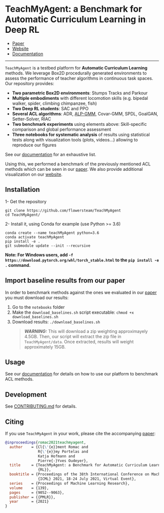 # TeachMyAgent: a Benchmark for Automatic Curriculum Learning in Deep RL

- [Paper]
- [Website]
- [Documentation]

---

`TeachMyAgent` is a testbed platform for **Automatic Curriculum Learning** methods. We leverage Box2D procedurally generated environments to assess the performance of teacher algorithms in continuous task spaces.
Our repository provides:

- **Two parametric Box2D environments**: Stumps Tracks and Parkour
- **Multiple embodiments** with different locomotion skills (e.g. bipedal walker, spider, climbing chimpanzee, fish)
- **Two Deep RL students**: SAC and PPO
- **Several ACL algorithms**: ADR, [ALP-GMM](https://github.com/flowersteam/teachDeepRL), Covar-GMM, SPDL, GoalGAN, Setter-Solver, RIAC
- **Two benchmark experiments** using elements above: Skill-specific comparison and global performance assessment
- **Three notebooks for systematic analysis** of results using statistical tests along with visualization tools (plots, videos...) allowing to reproduce our figures

See our [documentation] for an exhaustive list.

Using this, we performed a benchmark of the previously mentioned ACL methods which can be seen in our [paper]. We also provide additional visualization on our [website].

## Installation

1- Get the repository

```
git clone https://github.com/flowersteam/TeachMyAgent
cd TeachMyAgent/
```

2- Install it, using Conda for example (use Python >= 3.6)

```
conda create --name teachMyAgent python=3.6
conda activate teachMyAgent
pip install -e .
git submodule update --init --recursive
```

**Note: For Windows users, add `-f https://download.pytorch.org/whl/torch_stable.html` to the `pip install -e .` command.**

## Import baseline results from our paper

In order to benchmark methods against the ones we evaluated in our [paper](https://arxiv.org/abs/2103.09815) you must download our results:

1. Go to the `notebooks` folder
2. Make the `download_baselines.sh` script executable: `chmod +x download_baselines.sh`
3. Download results: `./download_baselines.sh`
   > **_WARNING:_** This will download a zip weighting approximayely 4.5GB. Then, our script will extract the zip file in `TeachMyAgent/data`. Once extracted, results will weight approximately 15GB.

## Usage

See our [documentation] for details on how to use our platform to benchmark ACL methods.

## Development

See [CONTRIBUTING.md] for details.

## Citing

If you use `TeachMyAgent` in your work, please cite the accompanying [paper]:

```bibtex
@inproceedings{romac2021teachmyagent,
  author    = {Cl{\'{e}}ment Romac and
               R{\'{e}}my Portelas and
               Katja Hofmann and
               Pierre{-}Yves Oudeyer},
  title     = {TeachMyAgent: a Benchmark for Automatic Curriculum Learning in Deep
               {RL}},
  booktitle = {Proceedings of the 38th International Conference on Machine Learning,
               {ICML} 2021, 18-24 July 2021, Virtual Event},
  series    = {Proceedings of Machine Learning Research},
  volume    = {139},
  pages     = {9052--9063},
  publisher = {{PMLR}},
  year      = {2021}
}
```

[paper]: https://arxiv.org/abs/2103.09815
[website]: http://developmentalsystems.org/TeachMyAgent/
[documentation]: http://developmentalsystems.org/TeachMyAgent/doc/
[Paper]: https://arxiv.org/abs/2103.09815
[Website]: http://developmentalsystems.org/TeachMyAgent/
[Documentation]: http://developmentalsystems.org/TeachMyAgent/doc/
[CONTRIBUTING.md]: CONTRIBUTING.md
